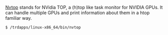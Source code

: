 [Nvtop](https://github.com/Syllo/nvtop) stands for NVidia TOP, a (h)top
like task monitor for NVIDIA GPUs. It can handle multiple GPUs and print
information about them in a htop familiar way.

`$ /trdapps/linux-x86_64/bin/nvtop`